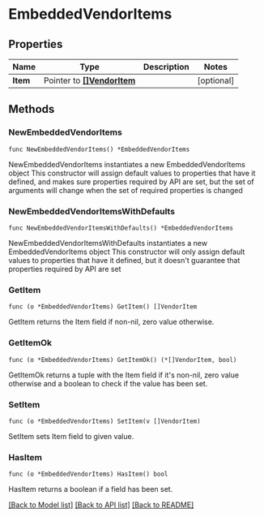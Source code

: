 <!--
Copyright (C) 2020-2024 Arm Limited or its affiliates and Contributors. All rights reserved.
SPDX-License-Identifier: Apache-2.0
-->
# EmbeddedVendorItems

## Properties

Name | Type | Description | Notes
------------ | ------------- | ------------- | -------------
**Item** | Pointer to [**[]VendorItem**](VendorItem.md) |  | [optional] 

## Methods

### NewEmbeddedVendorItems

`func NewEmbeddedVendorItems() *EmbeddedVendorItems`

NewEmbeddedVendorItems instantiates a new EmbeddedVendorItems object
This constructor will assign default values to properties that have it defined,
and makes sure properties required by API are set, but the set of arguments
will change when the set of required properties is changed

### NewEmbeddedVendorItemsWithDefaults

`func NewEmbeddedVendorItemsWithDefaults() *EmbeddedVendorItems`

NewEmbeddedVendorItemsWithDefaults instantiates a new EmbeddedVendorItems object
This constructor will only assign default values to properties that have it defined,
but it doesn't guarantee that properties required by API are set

### GetItem

`func (o *EmbeddedVendorItems) GetItem() []VendorItem`

GetItem returns the Item field if non-nil, zero value otherwise.

### GetItemOk

`func (o *EmbeddedVendorItems) GetItemOk() (*[]VendorItem, bool)`

GetItemOk returns a tuple with the Item field if it's non-nil, zero value otherwise
and a boolean to check if the value has been set.

### SetItem

`func (o *EmbeddedVendorItems) SetItem(v []VendorItem)`

SetItem sets Item field to given value.

### HasItem

`func (o *EmbeddedVendorItems) HasItem() bool`

HasItem returns a boolean if a field has been set.


[[Back to Model list]](../README.md#documentation-for-models) [[Back to API list]](../README.md#documentation-for-api-endpoints) [[Back to README]](../README.md)


